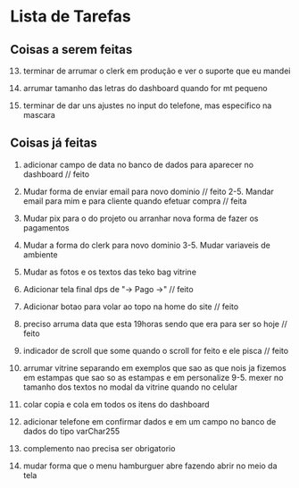 # Lista de Tarefas

## Coisas a serem feitas

13. terminar de arrumar o clerk em produção e ver o suporte que eu mandei

14. arrumar tamanho das letras do dashboard quando for mt pequeno

15. terminar de dar uns ajustes no input do telefone, mas especifico na mascara

## Coisas já feitas

1. adicionar campo de data no banco de dados para aparecer no dashboard // feito

2. Mudar forma de enviar email para novo dominio // feito
   2-5. Mandar email para mim e para cliente quando efetuar compra // feita

3. Mudar pix para o do projeto ou arranhar nova forma de fazer os pagamentos

4. Mudar a forma do clerk para novo dominio
   3-5. Mudar variaveis de ambiente

5. Mudar as fotos e os textos das teko bag vitrine

6. Adicionar tela final dps de "-> Pago ->" // feito

7. Adicionar botao para volar ao topo na home do site // feito

8. preciso arruma data que esta 19horas sendo que era para ser so hoje // feito

9. indicador de scroll que some quando o scroll for feito e ele pisca // feito

10. arrumar vitrine separando em exemplos que sao as que nois ja fizemos em estampas que sao so as estampas e em personalize
    9-5. mexer no tamanho dos textos no modal da vitrine quando no celular

11. colar copia e cola em todos os itens do dashboard

12. adicionar telefone em confirmar dados e em um campo no banco de dados do tipo varChar255

13. complemento nao precisa ser obrigatorio

14. mudar forma que o menu hamburguer abre fazendo abrir no meio da tela
